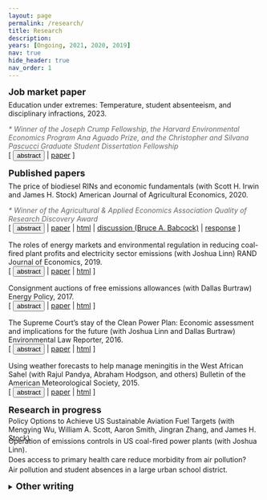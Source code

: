 ```yaml
---
layout: page
permalink: /research/
title: Research
description: 
years: [Ongoing, 2021, 2020, 2019]
nav: true
hide_header: true
nav_order: 1
---
```


<strong><font size = "4">Job market paper</font></strong>

<p style="margin-bottom:0; margin-top:-.5em">Education under extremes: Temperature, student absenteeism, and disciplinary infractions, 2023.   </p>
<p style="margin-bottom:0; color:#666"><em>* Winner of the Joseph Crump Fellowship, the Harvard Environmental Economics Program Ana Aguado Prize, and the Christopher and Silvana Pascucci Graduate Student Dissertation Fellowship </em></p>
<div class="buttonbar">[ <button class="button" onclick="button(&quot;abs6&quot;)">abstract</button> | <a href="/files/mccormack_jmp.pdf" target="_blank">paper</a> ]</div>
<div class="popup" id="abs6" style="display: none; margin-bottom:1rem; padding-left: 1rem; border-left-width:thin; border-left: 1px solid #D3D3D3">How does student behavior respond to extreme temperatures and who is most affected? Using daily student-level data from a large urban school district, I estimate the causal effect of temperature on two dimensions of student behavior that are predictive of academic and later life outcomes: school absences and disciplinary referrals. Absenteeism increases in response to both hot and cold conditions, particularly for Black, Hispanic, and lower-income students. Hot conditions also increase the likelihood that a student will receive a disciplinary referral, an effect found only among students attending schools without air conditioning. Results suggest that warming temperatures may lead to more student behavioral problems and that unequal access to air conditioning may exacerbate racial, ethnic, and socioeconomic disparities in school.</div>


<strong><font size = "4">Published papers</font></strong>

<p style="margin-bottom:0; margin-top:-.5em">The price of biodiesel RINs and economic fundamentals (with Scott H. Irwin and James H. Stock) American Journal of Agricultural Economics, 2020.</p>
<p style="margin-bottom:0; color:#666"><em>* Winner of the Agricultural & Applied Economics Association Quality of Research Discovery Award</em></p>
<div class="buttonbar">[ <button class="button" onclick="button(&quot;abs4&quot;)">abstract</button> | <a href="/assets/pdf/papers/AJAE_2020.pdf" target="_blank">paper</a> | <a href="https://onlinelibrary.wiley.com/doi/full/10.1002/ajae.12014" target="_blank">html</a> | <a href="/assets/pdf/papers/AJAE_2020_discussion.pdf" target="_blank">discussion (Bruce A. Babcock)</a> | <a href="/assets/pdf/papers/AJAE_2020_response.pdf" target="_blank">response</a> ]</div>
<div class="popup" id="abs4" style="display: none; margin-bottom:1rem; padding-left: 1rem; border-left-width:thin; border-left: 1px solid #D3D3D3">The D4 RIN is the tradable compliance certificate for the biomass-based diesel (BBD) mandate in the renewable fuel standard (RFS). Understanding the price dynamics of the D4 RIN is important for understanding the RFS because its price sets a ceiling on the ethanol RIN (D6) and because some observers have suggested that RIN price fluctuations are too large to be explained by economic theory. We use option pricing theory to develop a model of the D4 RIN in terms of its economic fundamentals: the spread between the price of biodiesel and petroleum diesel and the status of the biodiesel blenders’ tax credit. The resulting D4 fundamental price closely tracks actual D4 prices. We conclude that RIN price volatility arises because of the design of the RFS and intrinsic features of the U.S. fuel supply system.</div>


<p style="margin-bottom:0">The roles of energy markets and environmental regulation in reducing coal-fired plant profits and electricity sector emissions (with Joshua Linn) RAND Journal of Economics, 2019.</p>
<div class="buttonbar">[ <button class="button" onclick="button(&quot;abs3&quot;)">abstract</button> | <a href="/assets/pdf/papers/RAND_2019.pdf" target="_blank">paper</a>  | <a href="https://onlinelibrary.wiley.com/doi/10.1111/1756-2171.12294" target="_blank">html</a> ]</div>
<div class="popup" id="abs3" style="display: none; margin-bottom:1rem; padding-left: 1rem; border-left-width:thin; border-left: 1px solid #D3D3D3">Between 2005 and 2015, US electricity sector emissions of nitrogen oxides and sulfur dioxide, which harm human health and the environment, declined by two thirds, and many coal-fired power plants became unprofitable and retired. Intense public controversy has focused on these changes, but the literature has not identified their underlying causes. Using a new electricity sector model of the US eastern interconnection that accurately reproduces unit operation, emissions, and retirement, we find that electricity consumption and natural gas prices account for nearly all the coal plant profitability declines and resulting retirements. Environmental regulations had little effect on these outcomes.</div>


<p style="margin-bottom:0">Consignment auctions of free emissions allowances (with Dallas Burtraw) Energy Policy, 2017.</p>
<div class="buttonbar">[ <button class="button" onclick="button(&quot;abs5&quot;)">abstract</button> | <a href="/assets/pdf/papers/EnergyPolicy_2017.pdf" target="_blank">paper</a>  | <a href="https://www.sciencedirect.com/science/article/pii/S0301421517302665" target="_blank">html</a> ]</div>
<div class="popup" id="abs5" style="display: none; margin-bottom:1rem; padding-left: 1rem; border-left-width:thin; border-left: 1px solid #D3D3D3">While the initial distribution of emissions allowances is usually thought to be independent of the emissions outcome, free allocation can affect the efficiency and fairness of allowance trading. Inefficiency may result from thin allowance markets, poor price discovery, and regulatory or organizational complexities that hinder the recognition of opportunity costs. Concerns about fairness may result from intransparency in the process of transferring substantial allowance value. We explore the role of consignment auctions in mitigating these concerns. These revenue-neutral auctions return the financial value of allowances to their original holders while revealing prices and directing allowances to their highest-valued use. They also can be used to support a minimum price when allowances are freely distributed, which may facilitate program linkage. Consignment auctions have minimal administrative costs and do not necessarily involve government. Experience indicates that they can play an important role, especially in new markets.</div>


<p style="margin-bottom:0">The Supreme Court’s stay of the Clean Power Plan: Economic assessment and implications for the future (with Joshua Linn and Dallas Burtraw) Environmental Law Reporter, 2016.</p>
<div class="buttonbar">[ <button class="button" onclick="button(&quot;abs1&quot;)">abstract</button> | <a href="/assets/pdf/papers/ELR_2016.pdf" target="_blank">paper</a>  | <a href="https://www.elr.info/articles/elr-articles/supreme-courts-stay-clean-power-plan-economic-assessment-and-implications" target="_blank">html</a> ]</div>
<div class="popup" id="abs1" style="display: none; margin-bottom:1rem; padding-left: 1rem; border-left-width:thin; border-left: 1px solid #D3D3D3">The Clean Power Plan (CPP) is expected to play an important role in reducing U.S. greenhouse gas emissions. In February 2016, responding to appeals from some of the affected industries and states, the U.S. Supreme Court issued a stay suspending implementation of the CPP until after the judicial review process. Industry groups stated the CPP will pose large and "irreparable" costs to the coal sector during the period of judicial review. However, modeling suggests that because of prevailing market, technological, and policy trends, the CPP will result in near-zero costs beyond current trends until 2025, in part because of the plan's built-in flexibility. These factors and lessons from option theory suggest the stay is economically unjustifiable based on claims of irreparable economic harm to the coal sector. If implementation of the rule proceeds, current trends imply the stay will have little effect on industry's ability to follow the current compliance schedule.</div>


<p style="margin-bottom:0">Using weather forecasts to help manage meningitis in the West African Sahel (with Rajul Pandya, Abraham Hodgson, and others) Bulletin of the American Meteorological Society, 2015.</p>
<div class="buttonbar">[ <button class="button" onclick="button(&quot;abs2&quot;)">abstract</button> | <a href="/assets/pdf/papers/BAMS_2015.pdf" target="_blank">paper</a>  | <a href="https://journals.ametsoc.org/doi/pdf/10.1175/BAMS-D-13-00121.1" target="_blank">html</a> ]</div>
<div class="popup" id="abs2" style="display: none; margin-bottom:1rem; padding-left: 1rem; border-left-width:thin; border-left: 1px solid #D3D3D3">Understanding and acting on the link between weather and meningitis in the Sahel could help improve vaccine distribution and save lives. People living there know that meningitis epidemics occur in the dry season and end after the start of the rainy season. Integrating and analyzing newly available epidemiological and meteorological data quantified this relationship, showing that that the risk of meningitis epidemics climbed from a background level of 2% to a maximum risk of 25% during the dry season. These data also suggested that, of all meteorological variables, relative humidity has the strongest correlation to cases of meningitis.

	<br /><br />Weather acts alongside a complex set of environmental, social, and economic drivers, and a complementary investigation of local and regional knowledge, attitudes, and practices suggested several additional interventions to manage meningitis. These include improved awareness of early meningitis symptoms and vaccinations for farmworkers who migrate seasonally. An economic survey showed that the cost of a single case of meningitis is 3 times the average annual household income, underscoring the need for improved vaccination strategy.

	<br /><br />Using these insights, meteorologists and public health workers developed a tool to guide vaccination decisions. Iterative development allowed a multinational team of public health officials to use the tool while guiding its refinement and directed research toward maximum practical use. That meant focusing on predicting areas where high humidity would naturally end epidemics so vaccines could be moved elsewhere. Using this tool and this approach could have prevented an estimated 24,000 cases of meningitis over a 3-yr period.
</div>


<strong><font size = "4">Research in progress</font></strong>
<p style="margin-bottom:0; margin-top:-2em"> <br />Policy Options to Achieve US Sustainable Aviation Fuel Targets (with Mengying Wu, William A. Scott, Aaron Smith, Jingran Zhang, and James H. Stock).</p>


<p style="margin-bottom:0; margin-top:-2em"> <br />Operation of emissions controls in US coal-fired power plants (with Joshua Linn).</p>

<p style="margin-bottom:0; margin-top:-1em"> <br />Does access to primary health care reduce morbidity from air pollution?</p>

<p style="margin-bottom:1em; margin-top:-1em"> <br />Air pollution and student absences in a large urban school district.</p>


<details style="margin-top: 0px; margin-bottom: 1rem;">
    <summary><strong><font size = "4">Other writing</font></strong></summary>
	
	<p style="margin-left:1em; margin-bottom:0; margin-top:-1em"> <br /><a href="https://www.resources.org/archives/is-halting-the-clean-power-plan-economically-justified/" target="_blank">Is Halting the Clean Power Plan Economically Justified?</a> (with Joshua Linn and Dallas Burtraw) Resources, 2016. </p>

	<p style="margin-left:1em; margin-bottom:0; margin-top:-1em"> <br /><a href="https://www.rff.org/publications/reports/approaches-to-address-potential-co2-emissions-leakage-to-new-sources-under-the-clean-power-plan/" target="_blank">Approaches to Address Potential CO2 Emissions Leakage to New Sources under the Clean Power Plan</a> (with Dallas Burtraw, Joshua Linn, Karen L. Palmer, Anthony Paul, and Hang Yin) RFF Report, 2016. </p>

	<p style="margin-left:1em; margin-bottom:0; margin-top:-1em"> <br /><a href="https://www.resources.org/archives/clearing-the-air-how-market-based-policies-help-meet-the-tighter-us-ozone-limit/" target="_blank">Clearing the Air: How Market-Based Policies Help Meet the Tighter US Ozone Limit</a> (with Alan Krupnick and Joshua Linn) Resources, 2016. </p>

	<p style="margin-left:1em; margin-bottom:0; margin-top:-1em"> <br /><a href="https://media.rff.org/documents/RFF-IB-15-03.pdf" target="_blank">Defining the Unknown: A Look at the Cost of Tighter Ozone Standards</a> (with Alan Krupnick and Joshua Linn) RFF Issue Brief, 2015.</p>

	<p style="margin-left:1em; margin-bottom:0; margin-top:-1em"> <br /><a href="https://www.urban.org/research/publication/reversing-medicaid-fee-bump-how-much-could-medicaid-physician-fees-primary-care-fall-2015" target="_blank">Reversing the Medicaid fee bump: How much could Medicaid physician fees for primary care fall in 2015?</a> (with Stephen Zuckerman and Laura Skopec) Urban Institute Health Policy Center Brief, 2014. </p>

	<p style="margin-left:1em; margin-bottom:0; margin-top:-1em"> <br /><a href="https://sciencepolicy.colorado.edu/admin/publication_files/2014.60.pdf" target="_blank">Wind energy resource assessment: Information production, uses, and value</a> (with Katherine Dickinson, Luca Delle Monache, and Pierre Magontier) NCAR Technical Note, 2014. </p>

</details>


<script>
function button(id) {
  var x = document.getElementById(id);
  var ids = ["abs1", "abs2", "abs3", "abs4", "abs5", "abs6", "abs7", "desc1", "desc2", "desc3", "desc4"];
  for(var i = 0; i < ids.length; i++) {
    var item = ids[i];
    if (item != id) {
      document.getElementById(item).style.display = "none";
    } else {
      if (x.style.display === "none") {
        x.style.display = "block"
      } else {
        x.style.display = "none";
      }
    }
  }	
}
</script> 

<script>
document.querySelectorAll('.bracket')
  .forEach(list => {
    const c = list.querySelectorAll('li').length + 1;
    list.style.counterReset = `list ${c}`;
  });
</script>